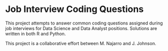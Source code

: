 # Job Interview Coding Questions 
This project attempts to answer common coding questions assigned during job interviews for Data Science and Data Analyst positions. Solutions are written in both R and Python.

This project is a collaborative effort between M. Najarro and J. Johnson.





